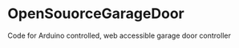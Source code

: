 OpenSouorceGarageDoor
=====================

Code for Arduino controlled, web accessible garage door controller
